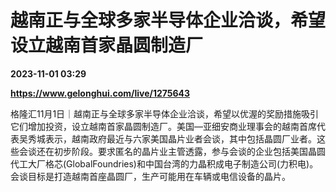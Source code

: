 # 越南正与全球多家半导体企业洽谈，希望设立越南首家晶圆制造厂

**2023-11-01 03:29**

**https://www.gelonghui.com/live/1275643**

格隆汇11月1日｜越南正与全球多家半导体企业洽谈，希望以优渥的奖励措施吸引它们增加投资，设立越南首家晶圆制造厂。美国—亚细安商业理事会的越南首席代表吴秀城表示，越南政府最近与六家美国晶片业者会谈，其中包括晶圆厂业者。这些会谈还在初步阶段。要求匿名的晶片业主管透露，参与会谈的企业包括美国晶圆代工大厂格芯(GlobalFoundries)和中国台湾的力晶积成电子制造公司(力积电)。会谈目标是打造越南首座晶圆厂，生产可能用在车辆或电信设备的晶片。